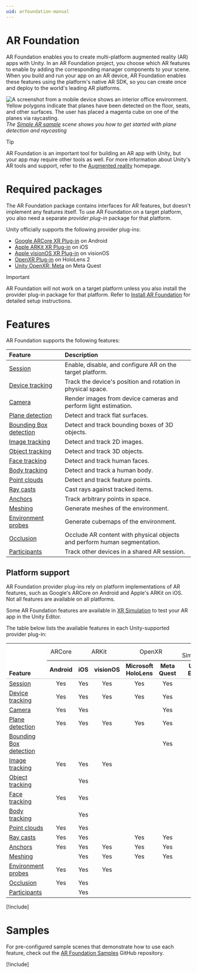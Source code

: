 ```yaml
---
uid: arfoundation-manual
---
```

# AR Foundation

AR Foundation enables you to create multi-platform augmented reality (AR) apps with Unity. In an AR Foundation project, you choose which AR features to enable by adding the corresponding manager components to your scene. When you build and run your app on an AR device, AR Foundation enables these features using the platform's native AR SDK, so you can create once and deploy to the world's leading AR platforms.

![A screenshot from a mobile device shows an interior office environment. Yellow polygons indicate that planes have been detected on the floor, seats, and other surfaces. The user has placed a magenta cube on one of the planes via raycasting.](images/sample-simple-ar.png)<br/>*The [Simple AR sample](https://github.com/Unity-Technologies/arfoundation-samples#simple-ar) scene shows you how to get started with plane detection and raycasting*

> [!TIP]
> AR Foundation is an important tool for building an AR app with Unity, but your app may require other tools as well. For more information about Unity's AR tools and support, refer to the [Augmented reality](https://unity.com/solutions/xr/ar) homepage.

# Required packages

The AR Foundation package contains interfaces for AR features, but doesn't implement any features itself. To use AR Foundation on a target platform, you also need a separate *provider plug-in* package for that platform.

Unity officially supports the following provider plug-ins:

* [Google ARCore XR Plug-in](xref:arcore-manual) on Android
* [Apple ARKit XR Plug-in](xref:arkit-manual) on iOS
* [Apple visionOS XR Plug-in](https://docs.unity3d.com/Packages/com.unity.xr.visionos@1.1/manual/index.html) on visionOS
* [OpenXR Plug-in](https://docs.unity3d.com/Packages/com.unity.xr.openxr@1.9/manual/index.html) on HoloLens 2
* [Unity OpenXR: Meta](xref:meta-openxr-manual) on Meta Quest

> [!IMPORTANT]
> AR Foundation will not work on a target platform unless you also install the provider plug-in package for that platform. Refer to [Install AR Foundation](xref:arfoundation-install) for detailed setup instructions.

# Features

AR Foundation supports the following features:

| Feature | Description |
| :------ | :---------- |
| [Session](xref:arfoundation-session) | Enable, disable, and configure AR on the target platform. |
| [Device tracking](xref:arfoundation-device-tracking) | Track the device's position and rotation in physical space. |
| [Camera](xref:arfoundation-camera) | Render images from device cameras and perform light estimation. |
| [Plane detection](xref:arfoundation-plane-detection) | Detect and track flat surfaces. |
| [Bounding Box detection](xref:arfoundation-bounding-box-detection) | Detect and track bounding boxes of 3D objects. |
| [Image tracking](xref:arfoundation-image-tracking) | Detect and track 2D images. |
| [Object tracking](xref:arfoundation-object-tracking) | Detect and track 3D objects. |
| [Face tracking](xref:arfoundation-face-tracking) | Detect and track human faces. |
| [Body tracking](xref:arfoundation-body-tracking) | Detect and track a human body. |
| [Point clouds](xref:arfoundation-point-clouds) | Detect and track feature points. |
| [Ray casts](xref:arfoundation-raycasts) | Cast rays against tracked items. |
| [Anchors](xref:arfoundation-anchors) | Track arbitrary points in space. |
| [Meshing](xref:arfoundation-meshing) | Generate meshes of the environment. |
| [Environment probes](xref:arfoundation-environment-probes) | Generate cubemaps of the environment. |
| [Occlusion](xref:arfoundation-occlusion) | Occlude AR content with physical objects and perform human segmentation. |
| [Participants](xref:arfoundation-participant-tracking) | Track other devices in a shared AR session. |

## Platform support

AR Foundation provider plug-ins rely on platform implementations of AR features, such as Google's ARCore on Android and Apple's ARKit on iOS. Not all features are available on all platforms.

Some AR Foundation features are available in [XR Simulation](xref:arfoundation-simulation-overview) to test your AR app in the Unity Editor.

The table below lists the available features in each Unity-supported provider plug-in:

<table>
  <tr>
    <td rowspan="2" style="vertical-align: bottom; background-color: #ffffff;"><strong>Feature</strong></td>
    <td style="text-align: center">ARCore</td>
    <td colspan="2" style="text-align: center">ARKit</td>
    <td colspan="2" style="text-align: center">OpenXR</td>
    <td colspan="1" style="text-align: center">XR Simulation</td>
  </tr>
  <tr style="border-bottom: 2px solid #dddddd">
    <th style="text-align: center">Android</th>
    <th style="text-align: center">iOS</th>
    <th style="text-align: center">visionOS</th>
    <th style="text-align: center">Microsoft HoloLens</th>
    <th style="text-align: center">Meta Quest</th>
    <th style="text-align: center">Unity Editor</th>
  </tr>
  <tr>
    <td><a href="features/session.md">Session</a></td>
    <td style="text-align: center">Yes</td> <!-- Android -->
    <td style="text-align: center">Yes</td> <!-- iOS -->
    <td style="text-align: center">Yes</td> <!-- visionOS -->
    <td style="text-align: center">Yes</td> <!-- HoloLens -->
    <td style="text-align: center">Yes</td> <!-- Meta Quest -->
    <td style="text-align: center">Yes</td> <!-- Unity Editor -->
  </tr>
  <tr>
    <td><a href="features/device-tracking.md">Device tracking</a></td>
    <td style="text-align: center">Yes</td> <!-- Android -->
    <td style="text-align: center">Yes</td> <!-- iOS -->
    <td style="text-align: center">Yes</td> <!-- visionOS -->
    <td style="text-align: center">Yes</td> <!-- HoloLens -->
    <td style="text-align: center">Yes</td> <!-- Meta Quest -->
    <td style="text-align: center">Yes</td> <!-- Unity Editor -->
  </tr>
  <tr>
    <td><a href="features/camera.md">Camera</a></td>
    <td style="text-align: center">Yes</td> <!-- Android -->
    <td style="text-align: center">Yes</td> <!-- iOS -->
    <td style="text-align: center"></td>    <!-- visionOS -->
    <td style="text-align: center"></td>    <!-- HoloLens -->
    <td style="text-align: center">Yes</td> <!-- Meta Quest -->
    <td style="text-align: center">Yes</td> <!-- Unity Editor -->
  </tr>
  <tr>
    <td><a href="features/plane-detection.md">Plane detection</a></td>
    <td style="text-align: center">Yes</td> <!-- Android -->
    <td style="text-align: center">Yes</td> <!-- iOS -->
    <td style="text-align: center">Yes</td> <!-- visionOS -->
    <td style="text-align: center">Yes</td> <!-- HoloLens -->
    <td style="text-align: center">Yes</td> <!-- Meta Quest -->
    <td style="text-align: center">Yes</td> <!-- Unity Editor -->
  </tr>
  <tr>
    <td><a href="features/bounding-box-detection.md">Bounding Box detection</a></td>
    <td style="text-align: center"></td> <!-- Android -->
    <td style="text-align: center"></td> <!-- iOS -->
    <td style="text-align: center"></td> <!-- visionOS -->
    <td style="text-align: center"></td> <!-- HoloLens -->
    <td style="text-align: center">Yes</td> <!-- Meta Quest -->
    <td style="text-align: center"></td> <!-- Unity Editor -->
  </tr>
  <tr>
    <td><a href="features/image-tracking.md">Image tracking</a></td>
    <td style="text-align: center">Yes</td> <!-- Android -->
    <td style="text-align: center">Yes</td> <!-- iOS -->
    <td style="text-align: center">Yes</td> <!-- visionOS -->
    <td style="text-align: center"></td>    <!-- HoloLens -->
    <td style="text-align: center"></td>    <!-- Meta Quest -->
    <td style="text-align: center">Yes</td> <!-- Unity Editor -->
  </tr>
  <tr>
    <td><a href="features/object-tracking.md">Object tracking</a></td>
    <td style="text-align: center"></td>    <!-- Android -->
    <td style="text-align: center">Yes</td> <!-- iOS -->
    <td style="text-align: center"></td>    <!-- visionOS -->
    <td style="text-align: center"></td>    <!-- HoloLens -->
    <td style="text-align: center"></td>    <!-- Meta Quest -->
    <td style="text-align: center"></td>    <!-- Unity Editor -->
  </tr>
  <tr>
    <td><a href="features/face-tracking.md">Face tracking</a></td>
    <td style="text-align: center">Yes</td> <!-- Android -->
    <td style="text-align: center">Yes</td> <!-- iOS -->
    <td style="text-align: center"></td>    <!-- visionOS -->
    <td style="text-align: center"></td>    <!-- HoloLens -->
    <td style="text-align: center"></td>    <!-- Meta Quest -->
    <td style="text-align: center"></td>    <!-- Unity Editor -->
  </tr>
  <tr>
    <td><a href="features/body-tracking.md">Body tracking</a></td>
    <td style="text-align: center"></td>    <!-- Android -->
    <td style="text-align: center">Yes</td> <!-- iOS -->
    <td style="text-align: center"></td>    <!-- visionOS -->
    <td style="text-align: center"></td>    <!-- HoloLens -->
    <td style="text-align: center"></td>    <!-- Meta Quest -->
    <td style="text-align: center"></td>    <!-- Unity Editor -->
  </tr>
  <tr>
    <td><a href="features/point-clouds.md">Point clouds</a></td>
    <td style="text-align: center">Yes</td> <!-- Android -->
    <td style="text-align: center">Yes</td> <!-- iOS -->
    <td style="text-align: center"></td>    <!-- visionOS -->
    <td style="text-align: center"></td>    <!-- HoloLens -->
    <td style="text-align: center"></td>    <!-- Meta Quest -->
    <td style="text-align: center">Yes</td> <!-- Unity Editor -->
  </tr>
  <tr>
    <td><a href="features/raycasts.md">Ray casts</a></td>
    <td style="text-align: center">Yes</td> <!-- Android -->
    <td style="text-align: center">Yes</td> <!-- iOS -->
    <td style="text-align: center"></td>    <!-- visionOS -->
    <td style="text-align: center">Yes</td> <!-- HoloLens -->
    <td style="text-align: center">Yes</td> <!-- Meta Quest -->
    <td style="text-align: center">Yes</td> <!-- Unity Editor -->
  </tr>
  <tr>
    <td><a href="features/anchors.md">Anchors</a></td>
    <td style="text-align: center">Yes</td> <!-- Android -->
    <td style="text-align: center">Yes</td> <!-- iOS -->
    <td style="text-align: center">Yes</td> <!-- visionOS -->
    <td style="text-align: center">Yes</td> <!-- HoloLens -->
    <td style="text-align: center">Yes</td> <!-- Meta Quest -->
    <td style="text-align: center">Yes</td> <!-- Unity Editor -->
  </tr>
  <tr>
    <td><a href="features/meshing.md">Meshing</a></td>
    <td style="text-align: center"></td>    <!-- Android -->
    <td style="text-align: center">Yes</td> <!-- iOS -->
    <td style="text-align: center">Yes</td> <!-- visionOS -->
    <td style="text-align: center">Yes</td> <!-- HoloLens -->
    <td style="text-align: center">Yes</td> <!-- Meta Quest -->
    <td style="text-align: center">Yes</td> <!-- Unity Editor -->
  </tr>
  <tr>
    <td><a href="features/environment-probes.md">Environment probes</a></td>
    <td style="text-align: center">Yes</td> <!-- Android -->
    <td style="text-align: center">Yes</td> <!-- iOS -->
    <td style="text-align: center">Yes</td> <!-- visionOS -->
    <td style="text-align: center"></td>    <!-- HoloLens -->
    <td style="text-align: center"></td>    <!-- Meta Quest -->
    <td style="text-align: center">Yes</td> <!-- Unity Editor -->
  </tr>
  <tr>
    <td><a href="features/occlusion.md">Occlusion</a></td>
    <td style="text-align: center">Yes</td> <!-- Android -->
    <td style="text-align: center">Yes</td> <!-- iOS -->
    <td style="text-align: center"></td>    <!-- visionOS -->
    <td style="text-align: center"></td>    <!-- HoloLens -->
    <td style="text-align: center"></td>    <!-- Meta Quest -->
    <td style="text-align: center">Yes</td> <!-- Unity Editor -->
  </tr>
  <tr>
    <td><a href="features/participant-tracking.md">Participants</a></td>
    <td style="text-align: center"></td>    <!-- Android -->
    <td style="text-align: center">Yes</td> <!-- iOS -->
    <td style="text-align: center"></td>    <!-- visionOS -->
    <td style="text-align: center"></td>    <!-- HoloLens -->
    <td style="text-align: center"></td>    <!-- Meta Quest -->
    <td style="text-align: center"></td>    <!-- Unity Editor -->
  </tr>
</table>

[!include[](snippets/arf-docs-tip.md)]

# Samples

For pre-configured sample scenes that demonstrate how to use each feature, check out the [AR Foundation Samples](https://github.com/Unity-Technologies/arfoundation-samples) GitHub repository.

[!include[](snippets/apple-arkit-trademark.md)]
